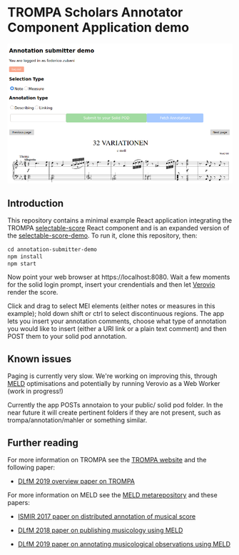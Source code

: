 # TROMPA Scholars Annotator Component Application demo

![Screenshot demonstrating selectable score](annotation-submitter.png)

## Introduction

This repository contains a minimal example React application integrating the TROMPA [selectable-score](https://github.com/trompamusic/selectable-score) React component and is an expanded version of the [selectable-score-demo](https://github.com/trompamusic/selectable-score-demo). To run it, clone this repository, then:

```
cd annotation-submitter-demo
npm install
npm start
```

Now point your web browser at https://localhost:8080. Wait a few moments for the solid login prompt, insert your crendentials and then let [Verovio](http://www.verovio.org) render the score.

Click and drag to select MEI elements (either notes or measures in this example); hold down shift or ctrl to select discontinuous regions. The app lets you insert your annotation comments, choose what type of annotation you would like to insert (either a URI link or a plain text comment) and then POST them to your solid pod annotation.

## Known issues

Paging is currently very slow. We're working on improving this, through [MELD](https://github.com/oerc-music/meld) optimisations and potentially by running Verovio as a Web Worker (work in progress!)

Currently the app POSTs annotaion to your public/ solid pod folder. In the near future it will create pertinent folders if they are not present, such as trompa/annotation/mahler or something similar.

## Further reading

For more information on TROMPA see the [TROMPA website](https://trompamusic.eu) and the following paper:

- [DLfM 2019 overview paper on TROMPA](https://dl.acm.org/doi/10.1145/3358664.3358666)

For more information on MELD see the [MELD metarepository](https://github.com/oerc-music/meld) and these papers:

- [ISMIR 2017 paper on distributed annotation of musical score](https://ora.ox.ac.uk/objects/uuid:945287f6-5dd3-4424-940c-b919b8ad2768)

- [DLfM 2018 paper on publishing musicology using MELD](https://dl.acm.org/doi/10.1145/3273024.3273038)

- [DLfM 2019 paper on annotating musicological observations using MELD](https://dl.acm.org/doi/10.1145/3358664.3358669)

